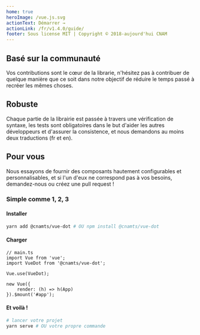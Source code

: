 ```yaml
---
home: true
heroImage: /vue.js.svg
actionText: Démarrer →
actionLink: /fr/v1.4.0/guide/
footer: Sous license MIT | Copyright © 2018-aujourd'hui CNAM
---
```


<div class="features">
	<div class="feature">
		<h2>Basé sur la communauté</h2>
		<p>Vos contributions sont le cœur de la librarie, n'hésitez pas à contribuer de quelque manière que ce soit dans notre objectif de réduire le temps passé à recréer les mêmes choses.</p>
	</div>
	<div class="feature">
		<h2>Robuste</h2>
		<p>Chaque partie de la librairie est passée à travers une vérification de syntaxe, les tests sont obligatoires dans le but d'aider les autres développeurs et d'assurer la consistence, et nous demandons au moins deux traductions (fr et en).</p>
	</div>
	<div class="feature">
		<h2>Pour vous</h2>
		<p>Nous essayons de fournir des composants hautement configurables et personnalisables, et si l'un d'eux ne correspond pas à vos besoins, demandez-nous ou créez une pull request !</p>
	</div>
</div>

### Simple comme 1, 2, 3

#### Installer

```bash
yarn add @cnamts/vue-dot # OU npm install @cnamts/vue-dot
```

#### Charger

```ts{3,5}
// main.ts
import Vue from 'vue';
import VueDot from '@cnamts/vue-dot';

Vue.use(VueDot);

new Vue({
    render: (h) => h(App)
}).$mount('#app');
```

#### Et voilà !

```bash
# lancer votre projet
yarn serve # OU votre propre commande
```
